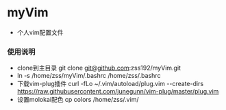 # myVim
- 个人vim配置文件
### 使用说明
- clone到主目录 git clone git@github.com:zss192/myVim.git
- ln -s /home/zss/myVim/.bashrc /home/zss/.bashrc
- 下载vim-plug插件  curl -fLo ~/.vim/autoload/plug.vim --create-dirs https://raw.githubusercontent.com/junegunn/vim-plug/master/plug.vim
- 设置molokai配色 cp colors /home/zss/.vim/
